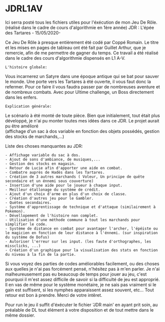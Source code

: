 # JDRL1AV
Ici serra posté tous les fichiers utiles pour l'éxécution de mon Jeu De Rôle. (réalisé dans le cadre de cours d'algorithmie en 1ère année)
JDR : L'épée des Tartares 
	- 15/05/2020-

Ce Jeu De Rôle à presque entièrement été codé par Coppé Romain. Le titre et les mises en pages de tableau ont été fait par Guillet Arthur, que je remercie, afin de me permettre de gagner du temps. Ce travail a été réalisé dans le cadre des cours d'algorithmie dispensés en L1 A-V. 


	L'histoire globale:
Vous incarnerez un Satyre dans une époque antique qui se bat pour sauver le monde. Une porte vers les Tartares à été ouverte, il vous faut donc la refermer.
Pour ce faire il vous faudra passer par de nombreuses aventure et de nombreux combats. Avec pour Ultime challenge, un Boss directement dans les enfers.


	Explication générale:
Le scénario à été monté de toute pièce. Bien que initialement, tout était plus développé, je n'ai pu monter toutes mes idées dans ce JDR. Le projet aurait pu être amélioré  
(affichage d'un sac à dos variable en fonction des objets possédés, gestion des stocks de marchands,...)

Liste des choses manquantes au JDR:

	- Affichage variable du sac à dos.
	- Ajout de sons d'ambiance, de musiques,...
	- Gestion des stocks en magasin.
	- Retour de Lucie afin d'apporter une aide en combat.
	- Combatre auprès de Hadès dans les Tartares.
	- Création de 3 autres marchands ( Voleur, Un principe de quête secondaire et un énnemi sous couverture)
	- Insertion d'une aide pour le joueur à chaque input.
	- Meilleur étallonage du système de crédit.
	- Ajout d'un choix d'arme en plus d'un choix de classe.
	- Création d'autres jeu pour le Gambler.
	- Quètes secondaires.
	- Système d'apprentissage de technique et d'attaque (similairement à Pokemon).
	- Dévellopement de l'histoire non complet.
	- Utilisation d'une méthode commune à tout les marchands pour simplifier le code.
	- Système de distance en combat pour avantager l'archer, l'épéiste ou le magicien en fonction de leur distance à l'énnemi. (sur inspiration du système de Dofus)
	- Autoriser l'erreur sur les input. (les faute d'orthographes, les missclicks, ...)
	- Création d'un graphique pour la visualisation des stats en fonction du niveau à la fin de la partie.

	

Si vous voyez des parties de codes améliorables facilement, ou des choses aux quelles je n'ai pas forcément pensé, n'hésitez pas à m'en parler. Je n'ai malheureusement pas eu beaucoup de temps pour jouer au jeu, c'est pourquoi il m'est assez difficile de savoir si la difficulté de jeu est approprié. Il en vas de même pour le système monétaire, je ne sais pas vraiment si le gain est suffisent, si les nymphes apparaissent assez souvent, etc... Tout retour est bon à prendre. Merci de votre intêret. 

Pour run le jeu il suffit d'éxécuter le fichier 'JDR main' en ayant prit soin, au préalable de DL tout élément à votre disposition et de tout mettre dans le même dossier.
